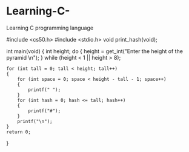# Learning-C-
Learning C programming language

#include <cs50.h>
#include <stdio.h>
void print_hash(void);

int main(void)
{
    int height;
    do
    {
        height = get_int("Enter the height of the pyramid \n");
    }
    while (height < 1 || height > 8);

    for (int tall = 0; tall < height; tall++)
    {
        for (int space = 0; space < height - tall - 1; space++)
        {
            printf(" ");
        }
        for (int hash = 0; hash <= tall; hash++)
        {
            printf("#");
        }
        printf("\n");
    }
    return 0;
}
